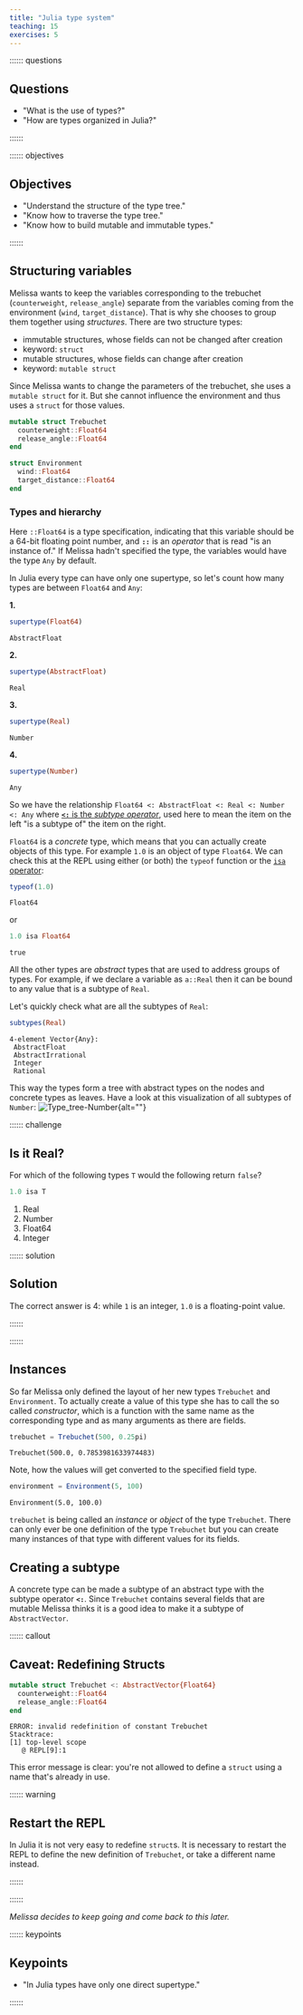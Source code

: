 ```yaml
---
title: "Julia type system"
teaching: 15
exercises: 5
---
```


:::::: questions

## Questions

  - "What is the use of types?"
  - "How are types organized in Julia?"

::::::

:::::: objectives

## Objectives

  - "Understand the structure of the type tree."
  - "Know how to traverse the type tree."
  - "Know how to build mutable and immutable types."

::::::


## Structuring variables

Melissa wants to keep the variables corresponding to the trebuchet
(`counterweight`, `release_angle`) separate from the variables coming from the
environment (`wind`, `target_distance`).
That is why she chooses to group them together using _structures_.
There are two structure types:

- immutable structures, whose fields can not be changed after creation
 - keyword: `struct`
- mutable structures, whose fields can change after creation
 - keyword: `mutable struct`

Since Melissa wants to change the parameters of the trebuchet, she uses a
`mutable struct` for it.
But she cannot influence the environment and thus uses a `struct` for those
values.

````julia
mutable struct Trebuchet
  counterweight::Float64
  release_angle::Float64
end

struct Environment
  wind::Float64
  target_distance::Float64
end
````

### Types and hierarchy

Here `::Float64` is a type specification, indicating that this variable should
be a 64-bit floating point number, and __`::`__ is an *operator* that
is read "is an instance of."
If Melissa hadn't specified the type, the variables would have the type `Any`
by default.

In Julia every type can have only one supertype, so let's count how many types
are between `Float64` and `Any`:

**1.**

````julia
supertype(Float64)
````

````output
AbstractFloat
````

**2.**

````julia
supertype(AbstractFloat)
````

````output
Real
````

**3.**

````julia
supertype(Real)
````

````output
Number
````

**4.**

````julia
supertype(Number)
````

````output
Any
````

So we have the relationship `Float64 <: AbstractFloat <: Real <: Number <: Any`
where [__`<:`__ is the *subtype operator*](https://docs.julialang.org/en/v1/base/base/#Core.:%3C:), used here to mean the item
on the left "is a subtype of" the item on the right.

`Float64` is a _concrete_ type, which means that you can actually create
objects of this type.
For example `1.0` is an object of type `Float64`.
We can check this at the REPL using either (or both) the
`typeof` function or the [`isa` operator](https://docs.julialang.org/en/v1/base/base/#Core.isa):

````julia
typeof(1.0)
````

````output
Float64
````

or

````julia
1.0 isa Float64
````

````output
true
````

All the other types are _abstract_ types that are used to address groups of
types.
For example, if we declare a variable as `a::Real` then it can be bound to any
value that is a subtype of `Real`.

Let's quickly check what are all the subtypes of `Real`:

````julia
subtypes(Real)
````

````output
4-element Vector{Any}:
 AbstractFloat
 AbstractIrrational
 Integer
 Rational
````

This way the types form a tree with abstract types on the nodes and concrete
types as leaves.
Have a look at this visualization of all subtypes of `Number`:
![Type_tree-Number](https://upload.wikimedia.org/wikipedia/commons/thumb/4/40/Type-hierarchy-for-julia-numbers.png/1200px-Type-hierarchy-for-julia-numbers.png){alt=""}

:::::: challenge

## Is it Real?

For which of the following types `T` would the following return
`false`?

```julia
1.0 isa T
```

 1. Real
 2. Number
 3. Float64
 4. Integer <!---correct-->

:::::: solution

## Solution

The correct answer is 4:
while `1` is an integer, `1.0` is a floating-point value.

::::::


::::::

## Instances

So far Melissa only defined the layout of her new types `Trebuchet` and `Environment`.
To actually create a value of this type she has to call the so called _constructor_, which is a function with the same name as the corresponding type and as many arguments as there are fields.

````julia
trebuchet = Trebuchet(500, 0.25pi)
````

````output
Trebuchet(500.0, 0.7853981633974483)
````

Note, how the values will get converted to the specified field type.

````julia
environment = Environment(5, 100)
````

````output
Environment(5.0, 100.0)
````

`trebuchet` is being called an _instance_ or _object_ of the type `Trebuchet`.
There can only ever be one definition of the type `Trebuchet` but you can create many instances of that type with different values for its fields.

## Creating a subtype

A concrete type can be made a subtype of an abstract type with the
subtype operator __`<:`__.
Since `Trebuchet` contains several fields that are mutable Melissa thinks it is
a good idea to make it a subtype of `AbstractVector`.

:::::: callout

## Caveat: Redefining Structs

```julia
mutable struct Trebuchet <: AbstractVector{Float64}
  counterweight::Float64
  release_angle::Float64
end
```

```error
ERROR: invalid redefinition of constant Trebuchet
Stacktrace:
[1] top-level scope
   @ REPL[9]:1
```

This error message is clear: you're not allowed to define a `struct`
using a name that's already in use.

:::::: warning

## Restart the REPL

In Julia it is not very easy to redefine `struct`s.
It is necessary to restart the REPL to define the new definition of
`Trebuchet`, or take a different name instead.

::::::


::::::

*Melissa decides to keep going and come back to this later.*

:::::: keypoints

## Keypoints

  - "In Julia types have only one direct supertype."

::::::

